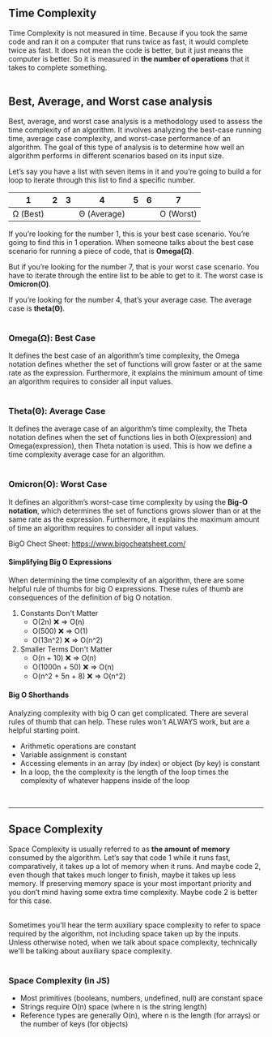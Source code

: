 ## Time Complexity

Time Complexity is not measured in time. Because if you took the same code and ran it on a computer that runs twice as fast, it would complete twice as fast. It does not mean the code is better, but it just means the computer is better. So it is measured in **the number of operations** that it takes to complete something.  
<br>

## Best, Average, and Worst case analysis

Best, average, and worst case analysis is a methodology used to assess the time complexity of an algorithm. It involves analyzing the best-case running time, average case complexity, and worst-case performance of an algorithm. The goal of this type of analysis is to determine how well an algorithm performs in different scenarios based on its input size.

Let’s say you have a list with seven items in it and you’re going to build a for loop to iterate through this list to find a specific number.

| 1        | 2   | 3   | 4           | 5   | 6   | 7         |
| -------- | --- | --- | ----------- | --- | --- | --------- |
| Ω (Best) |     |     | Θ (Average) |     |     | Ο (Worst) |

If you’re looking for the number 1, this is your best case scenario. You’re going to find this in 1 operation. When someone talks about the best case scenario for running a piece of code, that is **Omega(Ω)**.

But if you’re looking for the number 7, that is your worst case scenario. You have to iterate through the entire list to be able to get to it. The worst case is **Omicron(Ο)**.

If you’re looking for the number 4, that’s your average case. The average case is **theta(Θ)**.  
<br>

### Omega(Ω): Best Case

It defines the best case of an algorithm’s time complexity, the Omega notation defines whether the set of functions will grow faster or at the same rate as the expression. Furthermore, it explains the minimum amount of time an algorithm requires to consider all input values.  
<br>

### Theta(Θ): Average Case

It defines the average case of an algorithm’s time complexity, the Theta notation defines when the set of functions lies in both O(expression) and Omega(expression), then Theta notation is used. This is how we define a time complexity average case for an algorithm.  
<br>

### Omicron(Ο): Worst Case

It defines an algorithm’s worst-case time complexity by using the **Big-O notation**, which determines the set of functions grows slower than or at the same rate as the expression. Furthermore, it explains the maximum amount of time an algorithm requires to consider all input values.

BigO Chect Sheet: https://www.bigocheatsheet.com/

#### Simplifying Big O Expressions

When determining the time complexity of an algorithm, there are some helpful rule of thumbs for big O expressions. These rules of thumb are consequences of the definition of big O notation.

1. Constants Don't Matter
   - O(2n) ❌ => O(n)
   - O(500) ❌ => O(1)
   - O(13n^2) ❌ => O(n^2)
2. Smaller Terms Don't Matter
   - O(n + 10) ❌ => O(n)
   - O(1000n + 50) ❌ => O(n)
   - O(n^2 + 5n + 8) ❌ => O(n^2)

#### Big O Shorthands

Analyzing complexity with big O can get complicated. There are several rules of thumb that can help. These rules won't ALWAYS work, but are a helpful starting point.

- Arithmetic operations are constant
- Variable assignment is constant
- Accessing elements in an array (by index) or object (by key) is constant
- In a loop, the the complexity is the length of the loop times the complexity of whatever happens inside of the loop

<br>
<hr>

## Space Complexity

Space Complexity is usually referred to as **the amount of memory** consumed by the algorithm. Let’s say that code 1 while it runs fast, comparatively, it takes up a lot of memory when it runs. And maybe code 2, even though that takes much longer to finish, maybe it takes up less memory. If preserving memory space is your most important priority and you don’t mind having some extra time complexity. Maybe code 2 is better for this case.  
<br>

Sometimes you'll hear the term auxiliary space complexity to refer to space required by the algorithm, not including space taken up by the inputs. Unless otherwise noted, when we talk about space complexity, technically we'll be talking about auxiliary space complexity.  
<br>

### Space Complexity (in JS)

- Most primitives (booleans, numbers, undefined, null) are constant space
- Strings require O(n) space (where n is the string length)
- Reference types are generally O(n), where n is the length (for arrays) or the number of keys (for objects)
